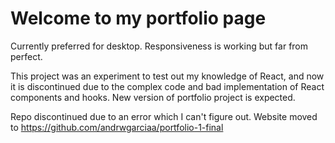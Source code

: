 # Welcome to my portfolio page

Currently preferred for desktop.
Responsiveness is working but far from perfect.

This project was an experiment to test out my knowledge of React, and now it is discontinued due to the complex code and bad implementation of React components and hooks.
New version of portfolio project is expected.

Repo discontinued due to an error which I can't figure out. Website moved to https://github.com/andrwgarciaa/portfolio-1-final
